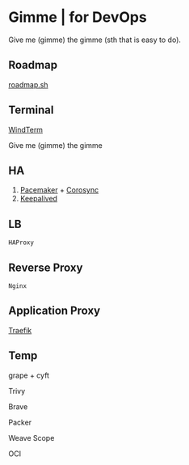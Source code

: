 # Gimme | for DevOps

Give me (gimme) the gimme (sth that is easy to do).

## Roadmap

[roadmap.sh](https://roadmap.sh/devops) 





## Terminal

[WindTerm](https://github.com/kingToolbox/WindTerm)

Give me (gimme) the gimme

## HA

1. [Pacemaker](https://github.com/ClusterLabs/pacemaker) + [Corosync](https://corosync.github.io/corosync/)
2. [Keepalived](https://github.com/acassen/keepalived)

## LB

`HAProxy`

## Reverse Proxy

`Nginx`

## Application Proxy

[Traefik](https://github.com/traefik/traefik)





## Temp

grape + cyft

Trivy

Brave

Packer

Weave Scope

OCI



